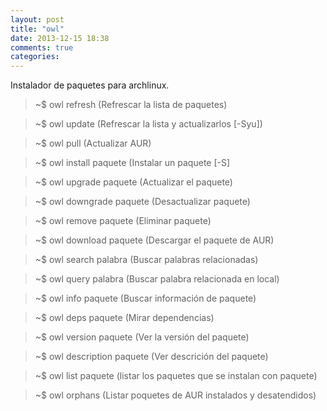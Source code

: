 ```yaml
---
layout: post
title: "owl"
date: 2013-12-15 18:38
comments: true
categories: 
---
```

Instalador de paquetes para archlinux.

>~$ owl refresh  (Refrescar la lista de paquetes)

>~$ owl update (Refrescar la lista y actualizarlos [-Syu])

>~$ owl pull (Actualizar AUR)

>~$ owl install paquete (Instalar un paquete [-S]

>~$ owl upgrade paquete (Actualizar el paquete)

>~$ owl downgrade paquete (Desactualizar paquete)

>~$ owl remove paquete (Eliminar paquete)

>~$ owl download paquete (Descargar el paquete de AUR)

>~$ owl search palabra (Buscar palabras relacionadas)

>~$ owl query palabra (Buscar palabra relacionada en local)

>~$ owl info paquete (Buscar información de paquete)

>~$ owl deps paquete (Mirar dependencias)

>~$ owl version paquete (Ver la versión del paquete)

>~$ owl description paquete (Ver descrición del paquete)

>~$ owl list paquete (listar los paquetes que se instalan con paquete)

>~$ owl orphans (Listar poquetes de AUR instalados y desatendidos)

